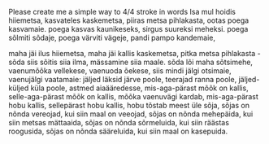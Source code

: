 Please create me a simple way to 4/4 stroke in words
Isa mul hoidis hiiemetsa,
kasvateles kaskemetsa,
piiras metsa pihlakasta,
ootas poega kasvamaie.
poega kasvas kaunikeseks,
sirgus suureksi meheksi.
poega sõlmiti sõdaje,
poega värviti vägeje,
pandi pampo kandemaie,

maha jäi ilus hiiemetsa,
maha jäi kallis kaskemetsa,
pitka metsa pihlakasta -
sõda siis sõitis siia ilma,
mässamine siia maale.
sõda lõi maha sõtsimehe,
vaenumõõka vellekese,
vaenuoda õekese,
siis mindi jälgi otsimaie,
vaenujälgi vaatamaie:
jäljed läksid järve poole,
teerajad ranna poole,
jäljed-küljed küla poole,
astmed aiaääredesse,
mis-aga-pärast mõõk on kallis,
selle-aga-pärast mõõk on kallis,
mõõka vaenuvägi kardab,
mis-aga-pärast hobu kallis,
sellepärast hobu kallis,
hobu tõstab meest üle sõja,
sõjas on nõnda vereojad,
kui siin maal on veeojad,
sõjas on nõnda mehepäida,
kui siin metsas mättaaida,
sõjas on nõnda sõrmeluida,
kui siin räästas roogusida,
sõjas on nõnda sääreluida,
kui siin maal on kasepuida.
